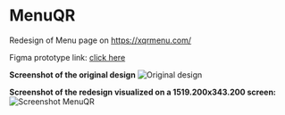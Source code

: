 # MenuQR
Redesign of Menu page on https://xqrmenu.com/ 

Figma prototype link: [click here](https://www.figma.com/proto/yhK7tadCjjHLEyjVgu177g/Menu-QR?node-id=13%3A333)

**Screenshot of the original design**
![Original design](https://user-images.githubusercontent.com/66736887/192098054-cf6feb67-3e90-450a-98ba-ebdd3120b2ed.png)

**Screenshot of the redesign visualized on a 1519.200x343.200 screen:**
![Screenshot MenuQR](https://user-images.githubusercontent.com/66736887/192098086-ecd2189c-40b3-4973-bcb5-b45ee1d1e821.png)


